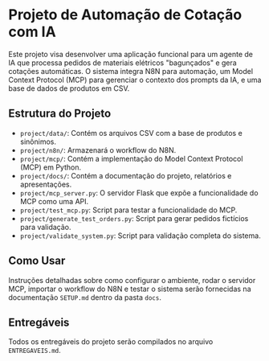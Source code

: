 # Projeto de Automação de Cotação com IA

Este projeto visa desenvolver uma aplicação funcional para um agente de IA que processa pedidos de materiais elétricos "bagunçados" e gera cotações automáticas. O sistema integra N8N para automação, um Model Context Protocol (MCP) para gerenciar o contexto dos prompts da IA, e uma base de dados de produtos em CSV.

## Estrutura do Projeto

- `project/data/`: Contém os arquivos CSV com a base de produtos e sinônimos.
- `project/n8n/`: Armazenará o workflow do N8N.
- `project/mcp/`: Contém a implementação do Model Context Protocol (MCP) em Python.
- `project/docs/`: Contém a documentação do projeto, relatórios e apresentações.
- `project/mcp_server.py`: O servidor Flask que expõe a funcionalidade do MCP como uma API.
- `project/test_mcp.py`: Script para testar a funcionalidade do MCP.
- `project/generate_test_orders.py`: Script para gerar pedidos fictícios para validação.
- `project/validate_system.py`: Script para validação completa do sistema.

## Como Usar

Instruções detalhadas sobre como configurar o ambiente, rodar o servidor MCP, importar o workflow do N8N e testar o sistema serão fornecidas na documentação `SETUP.md` dentro da pasta `docs`.

## Entregáveis

Todos os entregáveis do projeto serão compilados no arquivo `ENTREGAVEIS.md`.



